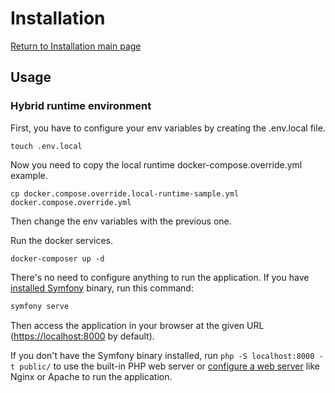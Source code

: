 # Installation

[Return to Installation main page](Installation.md)

## Usage

### Hybrid runtime environment

First, you have to configure your env variables by creating the .env.local file.

    touch .env.local

Now you need to copy the local runtime docker-compose.override.yml example.

    cp docker.compose.override.local-runtime-sample.yml docker.compose.override.yml

Then change the env variables with the previous one.

Run the docker services.

    docker-composer up -d

There's no need to configure anything to run the application. If you have
[installed Symfony][symfony_cli] binary, run this command:

```bash
symfony serve
```

Then access the application in your browser at the given URL (<https://localhost:8000> by default).

If you don't have the Symfony binary installed, run `php -S localhost:8000 -t public/`
to use the built-in PHP web server or [configure a web server][web_server] like Nginx or
Apache to run the application.

[symfony_cli]: https://symfony.com/download
[web_server]: https://symfony.com/doc/current/cookbook/configuration/web_server_configuration.html
